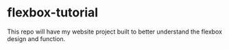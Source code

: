 # flexbox-tutorial
This repo will have my website project built to better understand the flexbox design and function.
